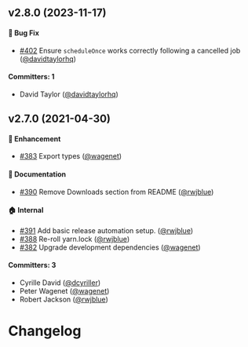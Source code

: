## v2.8.0 (2023-11-17)

#### :bug: Bug Fix
* [#402](https://github.com/BackburnerJS/backburner.js/pull/402) Ensure `scheduleOnce` works correctly following a cancelled job ([@davidtaylorhq](https://github.com/davidtaylorhq))

#### Committers: 1
- David Taylor ([@davidtaylorhq](https://github.com/davidtaylorhq))


## v2.7.0 (2021-04-30)

#### :rocket: Enhancement
* [#383](https://github.com/BackburnerJS/backburner.js/pull/383) Export types ([@wagenet](https://github.com/wagenet))

#### :memo: Documentation
* [#390](https://github.com/BackburnerJS/backburner.js/pull/390) Remove Downloads section from README ([@rwjblue](https://github.com/rwjblue))

#### :house: Internal
* [#391](https://github.com/BackburnerJS/backburner.js/pull/391) Add basic release automation setup. ([@rwjblue](https://github.com/rwjblue))
* [#388](https://github.com/BackburnerJS/backburner.js/pull/388) Re-roll yarn.lock ([@rwjblue](https://github.com/rwjblue))
* [#382](https://github.com/BackburnerJS/backburner.js/pull/382) Upgrade development dependencies ([@wagenet](https://github.com/wagenet))

#### Committers: 3
- Cyrille David ([@dcyriller](https://github.com/dcyriller))
- Peter Wagenet ([@wagenet](https://github.com/wagenet))
- Robert Jackson ([@rwjblue](https://github.com/rwjblue))


# Changelog
